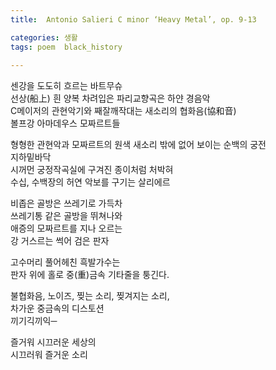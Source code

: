 ```yaml
---
title:  Antonio Salieri C minor ‘Heavy Metal’, op. 9-13

categories: 생활 
tags: poem  black_history
 
---
```


  
센강을 도도히 흐르는 바트무슈   
선상(船上) 흰 양복 차려입은 파리교향곡은 하얀 경음악  
C메이저의 관현악기와 째잘깨작대는 새소리의 협화음(協和音)  
볼프강 아마데우스 모짜르트들  
   
형형한 관현악과 모짜르트의 원색 새소리 밖에 없어 보이는 순백의 궁전  
지하밑바닥  
시꺼먼 궁정작곡실에 구겨진 종이처럼 처박혀  
수십, 수백장의 허연 악보를 구기는 살리에르  
   
비좁은 골방은 쓰레기로 가득차  
쓰레기통 같은 골방을 뛰쳐나와  
애증의 모짜르트를 지나 오르는  
강 거스르는 썩어 검은 판자  
   
고수머리 풀어헤친 흑발가수는  
판자 위에 홀로 중(重)금속 기타줄을 퉁긴다.  
   
불협화음, 노이즈, 찢는 소리, 찢겨지는 소리,  
차가운 중금속의 디스토션  
끼기긱끼익─  
   
즐거워 시끄러운 세상의  
시끄러워 즐거운 소리  
